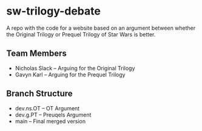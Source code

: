 # sw-trilogy-debate
A repo with the code for a website based on an argument between whether the Original Trilogy or Prequel Trilogy of Star Wars is better.

## Team Members
- Nicholas Slack – Arguing for the Original Trilogy 
- Gavyn Karl – Arguing for the Prequel Trilogy


## Branch Structure
- dev.ns.OT – OT Argument
- dev.g.PT – Preuqels Argument
- main – Final merged version

